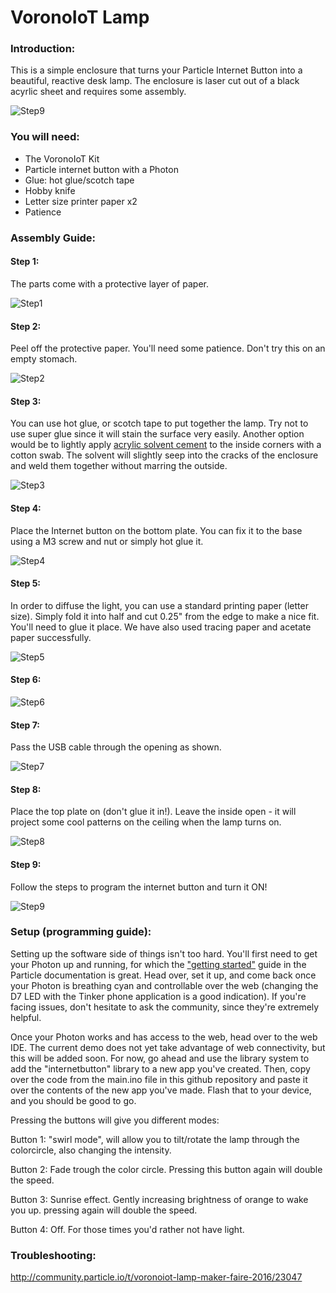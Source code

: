 # VoronoIoT Lamp

### Introduction:

This is a simple enclosure that turns your Particle Internet Button into a beautiful, reactive desk lamp. The enclosure is laser cut out of a black acyrlic sheet and requires some assembly.

![Step9](https://github.com/particle-iot/vorono-iot-lamp/blob/master/images/iso-on.jpg)

### You will need:
 - The VoronoIoT Kit
 - Particle internet button with a Photon
 - Glue: hot glue/scotch tape
 - Hobby knife
 - Letter size printer paper x2
 - Patience

### Assembly Guide:

#### Step 1:

The parts come with a protective layer of paper.

![Step1](https://github.com/particle-iot/vorono-iot-lamp/blob/master/images/top-01.JPG)

#### Step 2:

Peel off the protective paper. You'll need some patience. Don't try this on an empty stomach.

![Step2](https://github.com/particle-iot/vorono-iot-lamp/blob/master/images/peeled.JPG)

#### Step 3:

You can use hot glue, or scotch tape to put together the lamp. Try not to use super glue since it will stain the surface very easily.
Another option would be to lightly apply [acrylic solvent cement](http://www.amazon.com/dp/B00466V8F0) to the inside corners with a cotton swab.  The solvent will slightly seep into the cracks of the enclosure and weld them together without marring the outside.

![Step3](https://github.com/particle-iot/vorono-iot-lamp/blob/master/images/step3.jpg)

#### Step 4:

Place the Internet button on the bottom plate. You can fix it to the base using a M3 screw and nut or simply hot glue it.

![Step4](https://github.com/particle-iot/vorono-iot-lamp/blob/master/images/step4.jpg)

#### Step 5:

In order to diffuse the light, you can use a standard printing paper (letter size). Simply fold it into half and cut 0.25" from the edge to make a nice fit. You'll need to glue it place. We have also used tracing paper and acetate paper successfully.

![Step5](https://github.com/particle-iot/vorono-iot-lamp/blob/master/images/step5.jpg)

#### Step 6:
![Step6](https://github.com/particle-iot/vorono-iot-lamp/blob/master/images/step6.jpg)

#### Step 7:

Pass the USB cable through the opening as shown.

![Step7](https://github.com/particle-iot/vorono-iot-lamp/blob/master/images/top-open.jpg)

#### Step 8:

Place the top plate on (don't glue it in!). Leave the inside open - it will project some cool patterns on the ceiling when the lamp turns on.

![Step8](https://github.com/particle-iot/vorono-iot-lamp/blob/master/images/step7.jpg)

#### Step 9:

Follow the steps to program the internet button and turn it ON!

![Step9](https://github.com/particle-iot/vorono-iot-lamp/blob/master/images/iso-on.jpg)


### Setup (programming guide):

Setting up the software side of things isn't too hard. You'll first need to get your Photon up and running, for which the ["getting started"](https://docs.particle.io/guide/getting-started/intro/photon/) guide in the Particle documentation is great. Head over, set it up, and come back once your Photon is breathing cyan and controllable over the web (changing the D7 LED with the Tinker phone application is a good indication). If you're facing issues, don't hesitate to ask the community, since they're extremely helpful.

Once your Photon works and has access to the web, head over to the web IDE. The current demo does not yet take advantage of web connectivity, but this will be added soon. For now, go ahead and use the library system to add the "internetbutton" library to a new app you've created. Then, copy over the code from the main.ino file in this github repository and paste it over the contents of the new app you've made. Flash that to your device, and you should be good to go.

Pressing the buttons will give you different modes:

Button 1: "swirl mode", will allow you to tilt/rotate the lamp through the colorcircle, also changing the intensity.

Button 2: Fade trough the color circle. Pressing this button again will double the speed.

Button 3: Sunrise effect. Gently increasing brightness of orange to wake you up. pressing again will double the speed.

Button 4: Off. For those times you'd rather not have light.


### Troubleshooting:

http://community.particle.io/t/voronoiot-lamp-maker-faire-2016/23047
